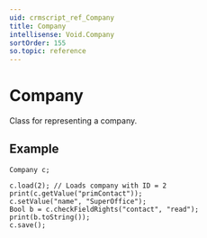 ```yaml
---
uid: crmscript_ref_Company
title: Company
intellisense: Void.Company
sortOrder: 155
so.topic: reference
---
```


# Company

Class for representing a company.

## Example

```crmscript
Company c;

c.load(2); // Loads company with ID = 2
print(c.getValue("primContact"));
c.setValue("name", "SuperOffice");
Bool b = c.checkFieldRights("contact", "read");
print(b.toString());
c.save();
```
